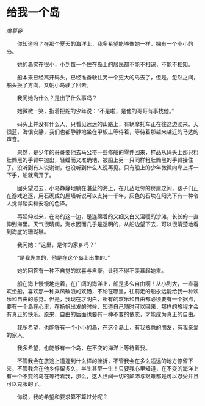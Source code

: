 # 给我一个岛

*席慕容*

　　你知道吗？在那个夏天的海洋上，我多希望能够像她一样，拥有一个小小的岛。

　　她的岛实在很小，小到每一个住在岛上的居民都不能不相识，不能不相知。

　　船本来已经离开码头，已经准备驶往另一个更大的岛去了，但是，忽然之间，船头换了方向，又朝小岛驶了回去。

　　我问她为什么？是出了什么事吗？

　　她微微一笑，指着把舵的少年说：“不是啦，是他的哥哥有事找他。”

　　码头上并没有什么人，只看见远远的山路上，有辆摩托车正在往这边驶来。天很蓝，海很安静，我们也都静静地坐在甲板上等待着，等待着那越来越近的马达的声音。

　　果然，是少年的哥哥要他去马公带一些修船的零件回来，样品从码头上那只粗壮黝黑的手臂中抛出，轻缓而又准确地，被船上另一只同样粗壮黝黑的手臂接住了。没听到有人说谢谢，也没听到什么人说再见。只有船上的少年微微向岸上挥一下手，船就离开了。

　　回头望过去，小岛静静地躺在湛蓝的海上，在几丛毗邻的房屋之间，孩子们正在游戏追逐，用石砌成的屋墙听说可以支持一千年，灰色的石块在阳光下有一种令人觉得踏实和安稳的色泽。

　　再延伸过来，在岛的这一边，是连绵着的又细又白又温暖的沙滩，长长的一直伸到海里。天气很晴朗，海水因而几乎是透明的，从船边望下去，可以很清楚地看到海底的珊瑚礁。

　　我问她：“这里，是你的家乡吗？”

　　“是我先生的，他是在这个岛上出生的。”

　　她的回答有一种不自觉的欢喜与自豪，让我不得不羡慕起她来。

　　船在海上慢慢地走着，在广阔的海洋上，船是多么自由啊！从小到大，一直喜欢坐船，喜欢那一种乘风破浪的欢畅，不论在哪里，往前走的船永远能给我一种欢乐和自由的感觉。但是，我现在才明白，所有的欢乐和自由都必须要有一个据点，要有一个岛在心里，在扬帆出发的时候，知道自己随时可以回来，那样的旅程才会有真正的快乐。原来，自由的后面也要有一种不变的依恋，才能成为真正的自由。

　　我多希望，也能够有一个小小的岛，在这个岛上，有我熟悉的朋友，有我亲爱的家人。

　　我多希望，也能够有一个岛，在不变的海洋上等待着我。

　　不管我会在旅途上遭逢到什么样的挫折，不管我会在多么遥远的地方停留下来，不管我会在他乡停留多久，半生甚至一生！只要我心里知道，在不变的海洋上有一个不变的岛在等待着我，那么，这人世间一切的颠沛与艰难都是可以忍受并且可以克服的了。

　　你说，我的希望和要求算不算过分呢？